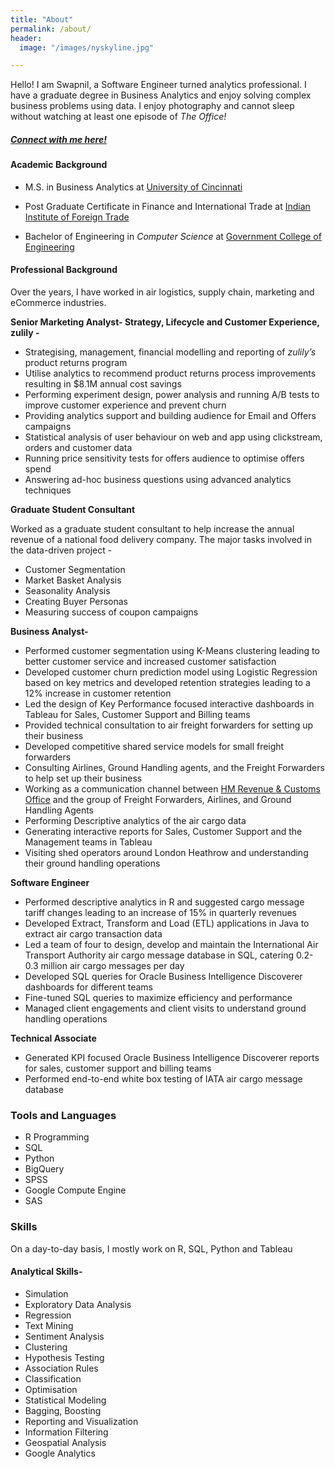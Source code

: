 ```yaml
---
title: "About"
permalink: /about/
header:
  image: "/images/nyskyline.jpg"

---
```

<style>
.column-left{
  float: left;
  width: 50%;
  text-align: left;
  font-size: 3;
}

.column-right{
  float: right;
  width: 50%;
  text-align: right;
  font-size: 2em;
}

</style>

Hello! I am Swapnil, a Software Engineer turned analytics professional. I have a graduate degree in Business Analytics and enjoy solving complex business problems using data. I enjoy photography and cannot sleep without watching at least one episode of *The Office!*


##### **[Connect with me here!](http://www.linkedin.com/in/swapnilsp)**

#### Academic Background


-   M.S. in Business Analytics at [University of Cincinnati](https://business.uc.edu/graduate/masters/ms-business-analytics.html)

-   Post Graduate Certificate in Finance and International Trade at
    [Indian Institute of Foreign Trade](http://www.iift.edu)

-   Bachelor of Engineering in *Computer Science* at [Government College of Engineering](http://www.geca.ac.in/)

#### Professional Background


Over the years, I have worked in air logistics, supply chain, marketing and eCommerce industries.

 **Senior Marketing Analyst- Strategy, Lifecycle and Customer Experience, zulily -**

-   Strategising, management, financial modelling and reporting of
    *zulily’s* product returns program
-   Utilise analytics to recommend product returns process improvements
    resulting in $8.1M annual cost savings
-   Performing experiment design, power analysis and running A/B tests
    to improve customer experience and prevent churn
-   Providing analytics support and building audience for Email and
    Offers campaigns
-   Statistical analysis of user behaviour on web and app using
    clickstream, orders and customer data
-   Running price sensitivity tests for offers audience to optimise
    offers spend
-   Answering ad-hoc business questions using advanced analytics
    techniques

**Graduate Student Consultant**

Worked as a graduate student consultant to help increase the annual
revenue of a national food delivery company. The major tasks involved in
the data-driven project -

-   Customer Segmentation
-   Market Basket Analysis
-   Seasonality Analysis
-   Creating Buyer Personas
-   Measuring success of coupon campaigns

**Business Analyst-**

-   Performed customer segmentation using K-Means clustering leading to
    better customer service and increased customer satisfaction
-   Developed customer churn prediction model using Logistic Regression
    based on key metrics and developed retention strategies leading to a
    12% increase in customer retention
-   Led the design of Key Performance focused interactive dashboards in
    Tableau for Sales, Customer Support and Billing teams
-   Provided technical consultation to air freight forwarders for
    setting up their business
-   Developed competitive shared service models for small freight
    forwarders
-   Consulting Airlines, Ground Handling agents, and the Freight
    Forwarders to help set up their business
-   Working as a communication channel between [HM Revenue & Customs
    Office](https://www.gov.uk/guidance/chief-trader-import-and-export-processing-system)
    and the group of Freight Forwarders, Airlines, and Ground Handling
    Agents
-   Performing Descriptive analytics of the air cargo data
-   Generating interactive reports for Sales, Customer Support and the
    Management teams in Tableau
-   Visiting shed operators around London Heathrow and understanding
    their ground handling operations

**Software Engineer**

-   Performed descriptive analytics in R and suggested cargo message
    tariff changes leading to an increase of 15% in quarterly revenues
-   Developed Extract, Transform and Load (ETL) applications in Java to
    extract air cargo transaction data
-   Led a team of four to design, develop and maintain the International
    Air Transport Authority air cargo message database in SQL, catering
    0.2-0.3 million air cargo messages per day
-   Developed SQL queries for Oracle Business Intelligence Discoverer
    dashboards for different teams
-   Fine-tuned SQL queries to maximize efficiency and performance
-   Managed client engagements and client visits to understand ground
    handling operations

**Technical Associate**

-   Generated KPI focused Oracle Business Intelligence Discoverer
    reports for sales, customer support and billing teams
-   Performed end-to-end white box testing of IATA air cargo message
    database

### Tools and Languages
-   R Programming
-   SQL
-   Python
-   BigQuery
-   SPSS
-   Google Compute Engine
-   SAS

### Skills


On a day-to-day basis, I mostly work on R, SQL, Python and Tableau

####  Analytical Skills-
-   Simulation
-   Exploratory Data Analysis
-   Regression
-   Text Mining
-   Sentiment Analysis
-   Clustering
-   Hypothesis Testing
-   Association Rules
-   Classification
-   Optimisation
-   Statistical Modeling
-   Bagging, Boosting
-   Reporting and Visualization
-   Information Filtering
-   Geospatial Analysis
-   Google Analytics
